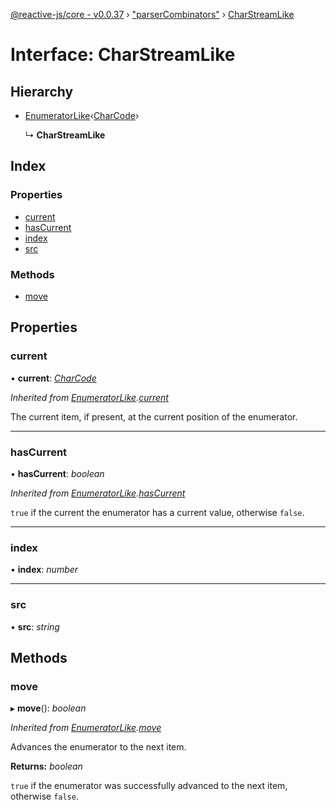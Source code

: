 [@reactive-js/core - v0.0.37](../README.md) › ["parserCombinators"](../modules/_parsercombinators_.md) › [CharStreamLike](_parsercombinators_.charstreamlike.md)

# Interface: CharStreamLike

## Hierarchy

* [EnumeratorLike](_enumerable_.enumeratorlike.md)‹[CharCode](../modules/_parsercombinators_.md#charcode)›

  ↳ **CharStreamLike**

## Index

### Properties

* [current](_parsercombinators_.charstreamlike.md#current)
* [hasCurrent](_parsercombinators_.charstreamlike.md#hascurrent)
* [index](_parsercombinators_.charstreamlike.md#index)
* [src](_parsercombinators_.charstreamlike.md#src)

### Methods

* [move](_parsercombinators_.charstreamlike.md#move)

## Properties

###  current

• **current**: *[CharCode](../modules/_parsercombinators_.md#charcode)*

*Inherited from [EnumeratorLike](_enumerable_.enumeratorlike.md).[current](_enumerable_.enumeratorlike.md#current)*

The current item, if present, at the current position of the enumerator.

___

###  hasCurrent

• **hasCurrent**: *boolean*

*Inherited from [EnumeratorLike](_enumerable_.enumeratorlike.md).[hasCurrent](_enumerable_.enumeratorlike.md#hascurrent)*

`true` if the current the enumerator has a current value, otherwise `false`.

___

###  index

• **index**: *number*

___

###  src

• **src**: *string*

## Methods

###  move

▸ **move**(): *boolean*

*Inherited from [EnumeratorLike](_enumerable_.enumeratorlike.md).[move](_enumerable_.enumeratorlike.md#move)*

Advances the enumerator to the next item.

**Returns:** *boolean*

`true` if the enumerator was successfully advanced to the next item, otherwise `false`.

